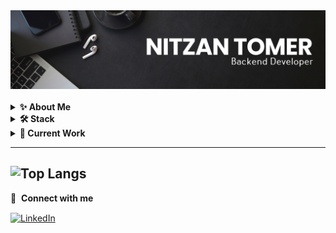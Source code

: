 <div>
  <div>
    <img src="https://github.com/Nitzantomer1998/ProjectsRepresentation/blob/main/Nitzantomer1998/LinkedInBanner.png" alt=" " />
  </div>

  <br />

  <details>
    <summary>
      <b>✨ About Me</b>
    </summary>
    
  <h3>Hi, I'm Nitzan</h3>
  <p>
    Enthusiastic software engineering student dedicated to <b>Backend</b> development, skilled in <b>Django & Node.js</b>.</br>
    Actively deepening my expertise in <b>Backend</b> development while occasionally diving into <b>Frontend</b> frameworks for a well-rounded perspective on the parallel field.</br>
    Love to engage in <b>WhatsApp & Discord</b> developer groups to help each other and overcome problems.
  </p>
  </details>

  <details>
    <summary>
      <b>🛠️ Stack</b>
    </summary>

  <h3>Languages</h3>
  <ul>
    <li>Experience in Python | JavaScript | Java</li>
    <li>Familiar with TypeScript | C | C++</li>
  </ul>

  <h3>Frameworks</h3>
  <ul>
    <li>Experience in Django | Node.js</li>
    <li>Familiar with Flask | Spring Boot | React</li>
  </ul>

  <h3>Databases</h3>
  <ul>
    <li>Experience in MongoDB | PostgreSQL</li>
    <li>Familiar with Firebase</li>
  </ul>

  <h3>Tools</h3>
  <ul>
    <li>Familier with Docker | Kubernetes</li>
  </ul>
  </details>

  <details>
    <summary>
      <b>📅 Current Work</b>
    </summary>

  <ul>
    <li>  ✅ Check out my latest project <a href="https://camp-explorer.onrender.com/">CampExplorer</a> - Platform for travelers who love to explore campgrounds around the world!.</li>
    <li>  🔭 I’m currently working on <a href="https://github.com/Nitzantomer1998/StudyBuddy">StudyBuddy</a> - Platform for global collaborative study session across diverse subjets!.</li>
    <li>  📫 How to reach me Nitzantomer1998@gmail.com.</li>
  </ul>
  </details>
  
  ----------------------------------------------------------------------------------------------------------
  ![Top Langs](https://github-readme-stats.vercel.app/api/top-langs/?username=Nitzantomer1998&langs_count=10)
  ----------------------------------------------------------------------------------------------------------
  
  🔗 &nbsp;**Connect with me**

  <a href="https://linkedin.com/in/nitzan-tomer" target="blank">
    <img src="https://raw.githubusercontent.com/rahuldkjain/github-profile-readme-generator/master/src/images/icons/Social/linked-in-alt.svg"
      align="center"
      alt="LinkedIn"
      height="30"
      width="40"
    />
  </a>
</div>
